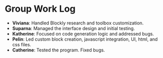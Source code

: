 # Group Work Log

- **Viviana**: Handled Blockly research and toolbox customization.
- **Suparna**: Managed the interface design and initial testing. 
- **Katherine**: Focused on code generation logic and addressed bugs.
- **Pelin**: Led custom block creation, javascript integration, UI, html, and css files.
- **Catherine**: Tested the program. Fixed bugs.
